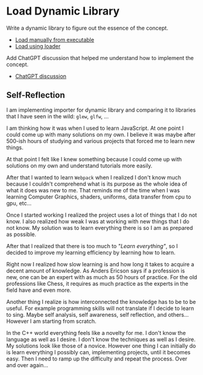 # Load Dynamic Library

Write a dynamic library to figure out the essence of the concept.

- [Load manually from executable](./load_manually/)
- [Load using loader](./load_using_loader/)

Add ChatGPT discussion that helped me understand how to implement the concept.

- [ChatGPT discussion](./chatgpt_discussion)

## Self-Reflection

I am implementing importer for dynamic library and comparing it to libraries that I have seen in the wild: `glew`, `glfw`, ...

I am thinking how it was when I used to learn JavaScript. At one point I could come up with many solutions on my own. I believe it was maybe after 500-ish hours of studying and various projects that forced me to learn new things.

At that point I felt like I knew something because I could come up with solutions on my own and understand tutorials more easily.

After that I wanted to learn `Webpack` when I realized I don't know much because I couldn't comprehend what is its purpose as the whole idea of what it does was new to me. That reminds me of the time when I was learning Computer Graphics, shaders, uniforms, data transfer from cpu to gpu, etc...

Once I started working I realized the project uses a lot of things that I do not know. I also realized how weak I was at working with new things that I do not know. My solution was to learn everything there is so I am as prepared as possible.

After that I realized that there is too much to _"Learn everything"_, so I decided to improve my learning efficiency by learning how to learn.

Right now I realized how slow learning is and how long it takes to acquire a decent amount of knowledge. As Anders Ericson says if a profession is new, one can be an expert with as much as 50 hours of practice. For the old professions like Chess, it requires as much practice as the experts in the field have and even more.

Another thing I realize is how interconnected the knowledge has to be to be useful. For example programming skills will not translate if I decide to learn to sing. Maybe self analysis, self awareness, self reflection, and others... However I am starting from scratch.

In the C++ world everything feels like a novelty for me. I don't know the language as well as I desire. I don't know the techniques as well as I desire. My solutions look like those of a novice. However one thing I can initially do is learn everything I possibly can, implementing projects, until it becomes easy. Then I need to ramp up the difficulty and repeat the process. Over and over again...
